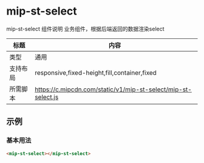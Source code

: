 # mip-st-select

mip-st-select 组件说明
业务组件，根据后端返回的数据渲染select

标题|内容
----|----
类型|通用
支持布局|responsive,fixed-height,fill,container,fixed
所需脚本|https://c.mipcdn.com/static/v1/mip-st-select/mip-st-select.js

## 示例

### 基本用法
```html
<mip-st-select></mip-st-select>
```

